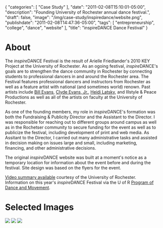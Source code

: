 {
   "categories": [
      "Case Study"
   ],
   "date": "2011-02-08T15:10:01-05:00",
   "description": "Founding University of Rochester annual dance festival.",
   "draft": false,
   "image": "/img/case-study/inspiredance/website.png",
   "publishdate": "2011-02-08T14:47:36-05:00",
   "tags": [
      "entrepreneurship",
      "college",
      "dance",
      "website"
   ],
   "title": "inspireDANCE Dance Festival"
}

# About

The <em>inspire</em>DANCE Festival is the result of Arielle Friedlander's 2010 KEY Project at the University of Rochester. As an ogoing festival, <em>inspire</em>DANCE's goals are to strengthen the dance community in Rochester by connecting students to professional dancers in and around the Rochester area. The Festival features professional dancers and instructors from Rochester as well as a feature artist with national (and sometimes world) renown. Past artists include <a href="http://www.billevansdance.org/">Bill Evans</a>, <a href="http://www.chosendance.com/">Clyde Evans, Jr.</a>, <a href="http://www.heidilatskydance.net/heidilatskydance/">Heidi Latsky</a>, and Illstyle &amp; Peace Productions as well as all of the artists on faculty at the University of Rochester.

As one of the founding members, my role in <em>inspire</em>DANCE's formation was both the Fundraising &amp; Publicity Director and the Assistant to the Director. I was responsible for reaching out to different groups around campus as well as in the Rochetser community to secure funding for the event as well as to publicize the festival, including development of print and web media. As Assitant to the Director, I carried out many administrative tasks and assisted in decision making on issues large and small, including marketing, financing, and other administrative decisions.

The original <em>inspire</em>DANCE website was built at a moment's notice as a temporary location for information about the event before and during the festival. Site design was based on the flyers for the event.

<a href="http://www.youtube.com/watch?v=F7ob9JrOpFc">Video summary available</a> courtesy of the University of Rochester. Information on this year's <em>inspire</em>DANCE Festival via the U of R <a href="http://rochester.edu/college/dance">Program of Dance and Movement</a>.

# Selected Images

<img src="/img/case-study/inspiredance/flyers.png" />
<img src="/img/case-study/inspiredance/website.png" />
<img src="/img/case-study/inspiredance/workshops.png" />
